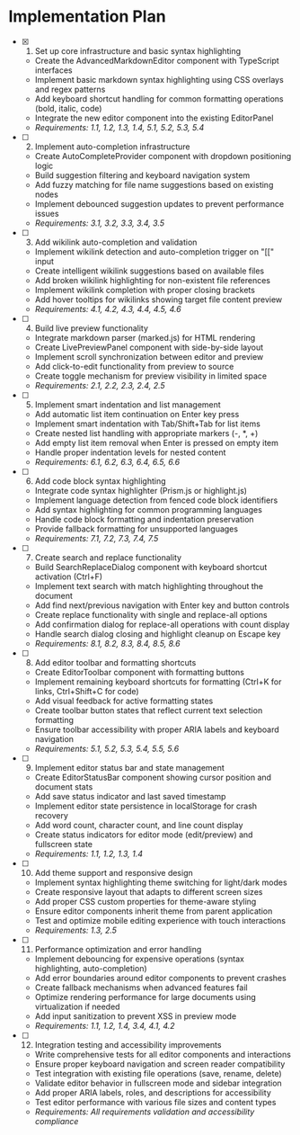 # Implementation Plan

- [x] 1. Set up core infrastructure and basic syntax highlighting





  - Create the AdvancedMarkdownEditor component with TypeScript interfaces
  - Implement basic markdown syntax highlighting using CSS overlays and regex patterns
  - Add keyboard shortcut handling for common formatting operations (bold, italic, code)
  - Integrate the new editor component into the existing EditorPanel
  - _Requirements: 1.1, 1.2, 1.3, 1.4, 5.1, 5.2, 5.3, 5.4_

- [ ] 2. Implement auto-completion infrastructure
  - Create AutoCompleteProvider component with dropdown positioning logic
  - Build suggestion filtering and keyboard navigation system
  - Add fuzzy matching for file name suggestions based on existing nodes
  - Implement debounced suggestion updates to prevent performance issues
  - _Requirements: 3.1, 3.2, 3.3, 3.4, 3.5_

- [ ] 3. Add wikilink auto-completion and validation
  - Implement wikilink detection and auto-completion trigger on "[[" input
  - Create intelligent wikilink suggestions based on available files
  - Add broken wikilink highlighting for non-existent file references
  - Implement wikilink completion with proper closing brackets
  - Add hover tooltips for wikilinks showing target file content preview
  - _Requirements: 4.1, 4.2, 4.3, 4.4, 4.5, 4.6_

- [ ] 4. Build live preview functionality
  - Integrate markdown parser (marked.js) for HTML rendering
  - Create LivePreviewPanel component with side-by-side layout
  - Implement scroll synchronization between editor and preview
  - Add click-to-edit functionality from preview to source
  - Create toggle mechanism for preview visibility in limited space
  - _Requirements: 2.1, 2.2, 2.3, 2.4, 2.5_

- [ ] 5. Implement smart indentation and list management
  - Add automatic list item continuation on Enter key press
  - Implement smart indentation with Tab/Shift+Tab for list items
  - Create nested list handling with appropriate markers (-, *, +)
  - Add empty list item removal when Enter is pressed on empty item
  - Handle proper indentation levels for nested content
  - _Requirements: 6.1, 6.2, 6.3, 6.4, 6.5, 6.6_

- [ ] 6. Add code block syntax highlighting
  - Integrate code syntax highlighter (Prism.js or highlight.js)
  - Implement language detection from fenced code block identifiers
  - Add syntax highlighting for common programming languages
  - Handle code block formatting and indentation preservation
  - Provide fallback formatting for unsupported languages
  - _Requirements: 7.1, 7.2, 7.3, 7.4, 7.5_

- [ ] 7. Create search and replace functionality
  - Build SearchReplaceDialog component with keyboard shortcut activation (Ctrl+F)
  - Implement text search with match highlighting throughout the document
  - Add find next/previous navigation with Enter key and button controls
  - Create replace functionality with single and replace-all options
  - Add confirmation dialog for replace-all operations with count display
  - Handle search dialog closing and highlight cleanup on Escape key
  - _Requirements: 8.1, 8.2, 8.3, 8.4, 8.5, 8.6_

- [ ] 8. Add editor toolbar and formatting shortcuts
  - Create EditorToolbar component with formatting buttons
  - Implement remaining keyboard shortcuts for formatting (Ctrl+K for links, Ctrl+Shift+C for code)
  - Add visual feedback for active formatting states
  - Create toolbar button states that reflect current text selection formatting
  - Ensure toolbar accessibility with proper ARIA labels and keyboard navigation
  - _Requirements: 5.1, 5.2, 5.3, 5.4, 5.5, 5.6_

- [ ] 9. Implement editor status bar and state management
  - Create EditorStatusBar component showing cursor position and document stats
  - Add save status indicator and last saved timestamp
  - Implement editor state persistence in localStorage for crash recovery
  - Add word count, character count, and line count display
  - Create status indicators for editor mode (edit/preview) and fullscreen state
  - _Requirements: 1.1, 1.2, 1.3, 1.4_

- [ ] 10. Add theme support and responsive design
  - Implement syntax highlighting theme switching for light/dark modes
  - Create responsive layout that adapts to different screen sizes
  - Add proper CSS custom properties for theme-aware styling
  - Ensure editor components inherit theme from parent application
  - Test and optimize mobile editing experience with touch interactions
  - _Requirements: 1.3, 2.5_

- [ ] 11. Performance optimization and error handling
  - Implement debouncing for expensive operations (syntax highlighting, auto-completion)
  - Add error boundaries around editor components to prevent crashes
  - Create fallback mechanisms when advanced features fail
  - Optimize rendering performance for large documents using virtualization if needed
  - Add input sanitization to prevent XSS in preview mode
  - _Requirements: 1.1, 1.2, 1.4, 3.4, 4.1, 4.2_

- [ ] 12. Integration testing and accessibility improvements
  - Write comprehensive tests for all editor components and interactions
  - Ensure proper keyboard navigation and screen reader compatibility
  - Test integration with existing file operations (save, rename, delete)
  - Validate editor behavior in fullscreen mode and sidebar integration
  - Add proper ARIA labels, roles, and descriptions for accessibility
  - Test editor performance with various file sizes and content types
  - _Requirements: All requirements validation and accessibility compliance_